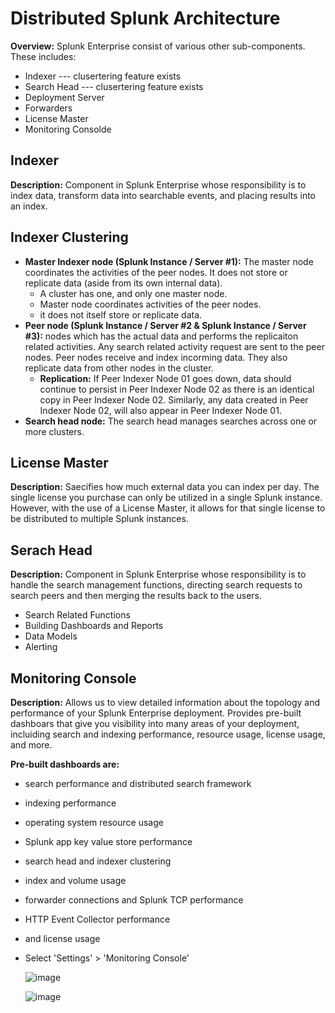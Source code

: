 # Distributed Splunk Architecture

**Overview:** Splunk Enterprise consist of various other sub-components. These includes:
* Indexer --- clusertering feature exists
* Search Head --- clusertering feature exists
* Deployment Server
* Forwarders
* License Master
* Monitoring Consolde

## Indexer

**Description:** Component in Splunk Enterprise whose responsibility is to index data, transform data into searchable events, and placing results into an index.

## Indexer Clustering

* **Master Indexer node (Splunk Instance / Server #1):** The master node coordinates the activities of the peer nodes. It does not store or replicate data (aside from its own internal data).
  * A cluster has one, and only one master node.
  *  Master node coordinates activities of the peer nodes.
  *  it does not itself store or replicate data.
* **Peer node (Splunk Instance / Server #2 & Splunk Instance / Server #3):** nodes which has the actual data and performs the replicaiton related activities. Any search related activity request are sent to the peer nodes.  Peer nodes receive and index incorming data. They also replicate data from other nodes in the cluster.
   * **Replication:** If Peer Indexer Node 01 goes down, data should continue to persist in Peer Indexer Node 02 as there is an identical copy in Peer Indexer Node 02. Similarly, any data created in Peer Indexer Node 02, will also appear in Peer Indexer Node 01.
* **Search head node:** The search head manages searches across one or more clusters.

## License Master

**Description:** Saecifies how much external data you can index per day. The single license you purchase can only be utilized in a single Splunk instance. However, with the use of a License Master, it allows for that single license to be distributed to multiple Splunk instances.


## Serach Head

**Description:** Component in Splunk Enterprise whose responsibility is to handle the search management functions, directing search requests to search peers and then merging the results back to the users.

* Search Related Functions
* Building Dashboards and Reports
* Data Models
* Alerting 

## Monitoring Console

**Description:** Allows us to view detailed information about the topology and performance of your Splunk Enterprise deployment. Provides pre-built dashboars that give you visibility into many areas of your deployment, incluiding search and indexing performance, resource usage, license usage, and more. 

**Pre-built dashboards are:**

* search performance and distributed search framework
* indexing performance
* operating system resource usage
* Splunk app key value store performance
* search head and indexer clustering
* index and volume usage
* forwarder connections and Splunk TCP performance
* HTTP Event Collector performance
* and license usage

* Select 'Settings' > 'Monitoring Console'

  ![image](https://github.com/user-attachments/assets/14ccf01a-ccf9-442f-81dd-ac78492c8c5d)

  ![image](https://github.com/user-attachments/assets/c57ba83c-d3f3-45e1-b408-31786ed48a0a)

  


